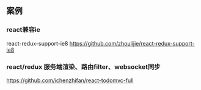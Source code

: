 ## 案例
### react兼容ie
react-redux-support-ie8
https://github.com/zhoulijie/react-redux-support-ie8

### react/redux 服务端渲染、路由filter、websocket同步
https://github.com/ichenzhifan/react-todomvc-full
